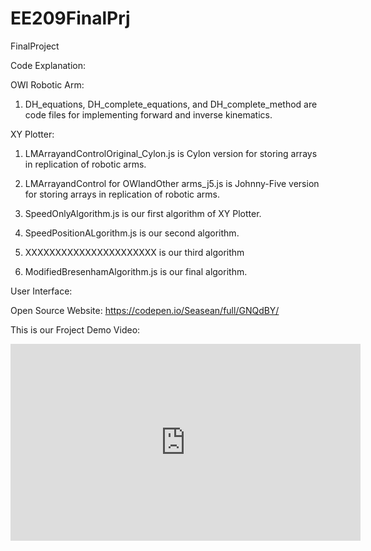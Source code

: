 # EE209FinalPrj
FinalProject


Code Explanation:

OWI Robotic Arm:
  1. DH_equations, DH_complete_equations, and DH_complete_method are code files for implementing forward and inverse kinematics. 

XY Plotter:

  1. LMArrayandControlOriginal_Cylon.js is Cylon version for storing arrays in replication of robotic arms.
  
  2. LMArrayandControl for OWIandOther arms_j5.js is Johnny-Five version for storing arrays in replication of robotic arms.
  
  3. SpeedOnlyAlgorithm.js is our first algorithm of XY Plotter.

  4. SpeedPositionALgorithm.js is our second algorithm. 

  5. XXXXXXXXXXXXXXXXXXXXXX is our third algorithm

  6. ModifiedBresenhamAlgorithm.js is our final algorithm.



User Interface:

Open Source Website: https://codepen.io/Seasean/full/GNQdBY/

This is our Froject Demo Video:

<iframe width="560" height="315" src="https://www.youtube.com/embed/vFbyycwz5k8" frameborder="0" allowfullscreen></iframe>
